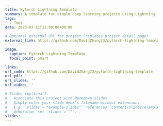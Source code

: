 ```yaml
---
title: Pytorch Lightning Template
summary: A template for simple deep learning projects using Lightning.
tags:
  - Tool
date: 2023-03-11T12:00:00+08:00

# Optional external URL for project (replaces project detail page).
external_link: https://github.com/DavidZhang73/pytorch-lightning-template

image:
  caption: Pytorch Lightning Template
  focal_point: Smart

links:
url_code: https://github.com/DavidZhang73/pytorch-lightning-template
url_pdf: ''
url_slides: ''
url_video: ''

# Slides (optional).
#   Associate this project with Markdown slides.
#   Simply enter your slide deck's filename without extension.
#   E.g. `slides = "example-slides"` references `content/slides/example-slides.md`.
#   Otherwise, set `slides = ""`.
slides:
---
```

